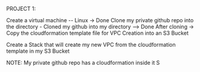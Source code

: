 PROJECT 1: 

Create a virtual machine -- Linux   -> Done
Clone my private github repo into the directory - Cloned my github into my directory --> Done
After cloning -> Copy the cloudformation template file for VPC Creation into an S3 Bucket

Create a Stack that will create my new VPC from the cloudformation template in my S3 Bucket 

NOTE: My private github repo has a cloudformation inside it S
